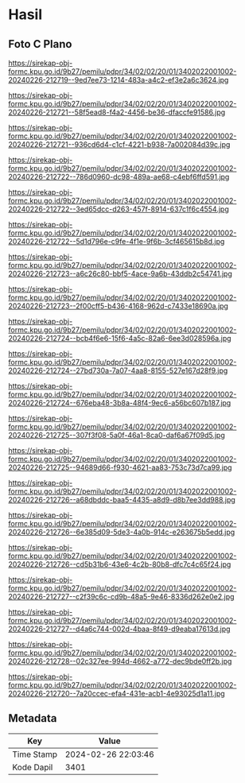 # Hasil

## Foto C Plano

https://sirekap-obj-formc.kpu.go.id/9b27/pemilu/pdpr/34/02/02/20/01/3402022001002-20240226-212719--9ed7ee73-1214-483a-a4c2-ef3e2a6c3624.jpg

https://sirekap-obj-formc.kpu.go.id/9b27/pemilu/pdpr/34/02/02/20/01/3402022001002-20240226-212721--58f5ead8-f4a2-4456-be36-dfaccfe91586.jpg

https://sirekap-obj-formc.kpu.go.id/9b27/pemilu/pdpr/34/02/02/20/01/3402022001002-20240226-212721--936cd6d4-c1cf-4221-b938-7a002084d39c.jpg

https://sirekap-obj-formc.kpu.go.id/9b27/pemilu/pdpr/34/02/02/20/01/3402022001002-20240226-212722--786d0960-dc98-489a-ae68-c4ebf6ffd591.jpg

https://sirekap-obj-formc.kpu.go.id/9b27/pemilu/pdpr/34/02/02/20/01/3402022001002-20240226-212722--3ed65dcc-d263-457f-8914-637c1f6c4554.jpg

https://sirekap-obj-formc.kpu.go.id/9b27/pemilu/pdpr/34/02/02/20/01/3402022001002-20240226-212722--5d1d796e-c9fe-4f1e-9f6b-3cf465615b8d.jpg

https://sirekap-obj-formc.kpu.go.id/9b27/pemilu/pdpr/34/02/02/20/01/3402022001002-20240226-212723--a6c26c80-bbf5-4ace-9a6b-43ddb2c54741.jpg

https://sirekap-obj-formc.kpu.go.id/9b27/pemilu/pdpr/34/02/02/20/01/3402022001002-20240226-212723--2f00cff5-b436-4168-962d-c7433e18690a.jpg

https://sirekap-obj-formc.kpu.go.id/9b27/pemilu/pdpr/34/02/02/20/01/3402022001002-20240226-212724--bcb4f6e6-15f6-4a5c-82a6-6ee3d028596a.jpg

https://sirekap-obj-formc.kpu.go.id/9b27/pemilu/pdpr/34/02/02/20/01/3402022001002-20240226-212724--27bd730a-7a07-4aa8-8155-527e167d28f9.jpg

https://sirekap-obj-formc.kpu.go.id/9b27/pemilu/pdpr/34/02/02/20/01/3402022001002-20240226-212724--676eba48-3b8a-48f4-9ec6-a56bc607b187.jpg

https://sirekap-obj-formc.kpu.go.id/9b27/pemilu/pdpr/34/02/02/20/01/3402022001002-20240226-212725--307f3f08-5a0f-46a1-8ca0-daf6a67f09d5.jpg

https://sirekap-obj-formc.kpu.go.id/9b27/pemilu/pdpr/34/02/02/20/01/3402022001002-20240226-212725--94689d66-f930-4621-aa83-753c73d7ca99.jpg

https://sirekap-obj-formc.kpu.go.id/9b27/pemilu/pdpr/34/02/02/20/01/3402022001002-20240226-212726--a68dbddc-baa5-4435-a8d9-d8b7ee3dd988.jpg

https://sirekap-obj-formc.kpu.go.id/9b27/pemilu/pdpr/34/02/02/20/01/3402022001002-20240226-212726--6e385d09-5de3-4a0b-914c-e263675b5edd.jpg

https://sirekap-obj-formc.kpu.go.id/9b27/pemilu/pdpr/34/02/02/20/01/3402022001002-20240226-212726--cd5b31b6-43e6-4c2b-80b8-dfc7c4c65f24.jpg

https://sirekap-obj-formc.kpu.go.id/9b27/pemilu/pdpr/34/02/02/20/01/3402022001002-20240226-212727--c2f39c6c-cd9b-48a5-9e46-8336d262e0e2.jpg

https://sirekap-obj-formc.kpu.go.id/9b27/pemilu/pdpr/34/02/02/20/01/3402022001002-20240226-212727--d4a6c744-002d-4baa-8f49-d9eaba17613d.jpg

https://sirekap-obj-formc.kpu.go.id/9b27/pemilu/pdpr/34/02/02/20/01/3402022001002-20240226-212728--02c327ee-994d-4662-a772-dec9bde0ff2b.jpg

https://sirekap-obj-formc.kpu.go.id/9b27/pemilu/pdpr/34/02/02/20/01/3402022001002-20240226-212720--7a20ccec-efa4-431e-acb1-4e93025d1a11.jpg


## Metadata

| Key        | Value               |
| ---------- | ------------------- |
| Time Stamp | 2024-02-26 22:03:46 |
| Kode Dapil | 3401                |



